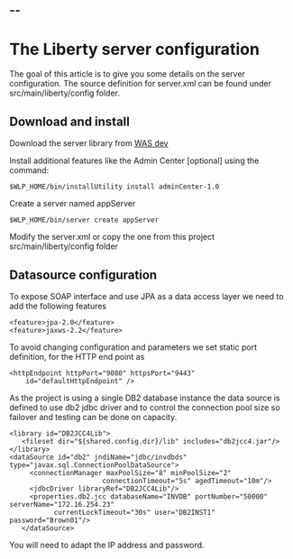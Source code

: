 --
--
# The Liberty server configuration
The goal of this article is to give you some details on the server configuration. The source definition for server.xml can be found under src/main/liberty/config folder.

## Download and install
Download the server library from [WAS dev](https://developer.ibm.com/wasdev/downloads/download-latest-stable-websphere-liberty-runtime/)

Install additional features like the Admin Center [optional] using the command:
```
$WLP_HOME/bin/installUtility install adminCenter-1.0
```
Create a server named appServer
```
$WLP_HOME/bin/server create appServer
```
Modify the server.xml or copy the one from this project src/main/liberty/config folder

## Datasource configuration

To expose SOAP interface and use JPA as a data access layer we need to add the following features
```
<feature>jpa-2.0</feature>
<feature>jaxws-2.2</feature>
```

To avoid changing configuration and parameters we set static port definition, for the HTTP end point as
```
<httpEndpoint httpPort="9080" httpsPort="9443"
    id="defaultHttpEndpoint" />
```
As the project is using a single DB2 database instance the data source is defined to use db2 jdbc driver and to control the connection pool size so failover and testing can be done on capacity.
```
<library id="DB2JCC4Lib">
   <fileset dir="${shared.config.dir}/lib" includes="db2jcc4.jar"/>
</library>
<dataSource id="db2" jndiName="jdbc/invdbds" type="javax.sql.ConnectionPoolDataSource">
     <connectionManager maxPoolSize="8" minPoolSize="2"
                       connectionTimeout="5s" agedTimeout="10m"/>
     <jdbcDriver libraryRef="DB2JCC4Lib"/>
     <properties.db2.jcc databaseName="INVDB" portNumber="50000" serverName="172.16.254.23"
           currentLockTimeout="30s" user="DB2INST1" password="Brown01"/>
   </dataSource>
```
You will need to adapt the IP address and password.
